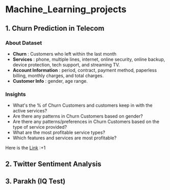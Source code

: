 # Machine_Learning_projects

## 1. Churn Prediction in Telecom
### About Dataset
- **Churn** : Customers who left within the last month
- **Services** : phone, multiple lines, internet, online security, online backup, device protection, tech support, and streaming TV.
- **Account Information** :  period, contract, payment method, paperless billing, monthly charges, and total charges.
- **Customer Info** :  gender, age range.
  
### Insights
- What's the % of Churn Customers and customers keep in with the active services?
- Are there any patterns in Churn Customers based on gender?
- Are there any patterns/preferences in Churn Customers based on the type of service provided?
- What are the most profitable service types?
- Which features and services are most profitable?

Here is the [Link](https://colab.research.google.com/drive/1Z-OiysUP2tvJ4tTMesPnSkppGY--z2Pc?usp=sharing) :+1

## 2. Twitter Sentiment Analysis

## 3. Parakh (IQ Test)
